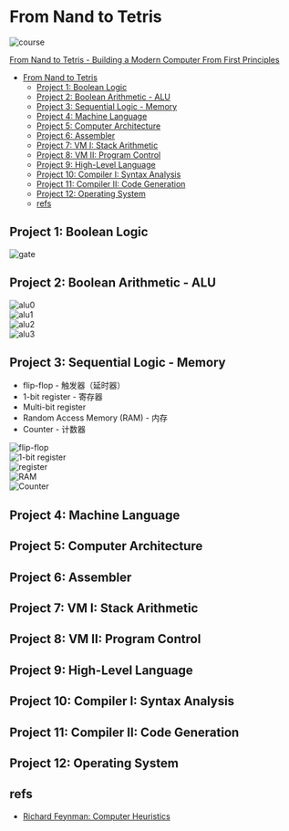 # From Nand to Tetris

![course](img/course.png)

[From Nand to Tetris - Building a Modern Computer From First Principles](https://www.nand2tetris.org/)

- [From Nand to Tetris](#from-nand-to-tetris)
  - [Project 1: Boolean Logic](#project-1-boolean-logic)
  - [Project 2: Boolean Arithmetic - ALU](#project-2-boolean-arithmetic---alu)
  - [Project 3: Sequential Logic - Memory](#project-3-sequential-logic---memory)
  - [Project 4: Machine Language](#project-4-machine-language)
  - [Project 5: Computer Architecture](#project-5-computer-architecture)
  - [Project 6: Assembler](#project-6-assembler)
  - [Project 7: VM I: Stack Arithmetic](#project-7-vm-i-stack-arithmetic)
  - [Project 8: VM II: Program Control](#project-8-vm-ii-program-control)
  - [Project 9: High-Level Language](#project-9-high-level-language)
  - [Project 10: Compiler I: Syntax Analysis](#project-10-compiler-i-syntax-analysis)
  - [Project 11: Compiler II: Code Generation](#project-11-compiler-ii-code-generation)
  - [Project 12: Operating System](#project-12-operating-system)
  - [refs](#refs)

## Project 1: Boolean Logic

![gate](img/gate.png)

## Project 2: Boolean Arithmetic - ALU

![alu0](img/alu0.png)  
![alu1](img/alu1.png)  
![alu2](img/alu2.png)  
![alu3](img/alu3.png)  

## Project 3: Sequential Logic - Memory

- flip-flop -  触发器（延时器）
- 1-bit register - 寄存器
- Multi-bit register
- Random Access Memory (RAM) - 内存
- Counter - 计数器

![flip-flop](img/flip-flop.png)  
![1-bit register](img/1-bit_register.png)  
![register](img/register.png)  
![RAM](img/RAM.png)  
![Counter](img/counter.png)  

## Project 4: Machine Language
## Project 5: Computer Architecture
## Project 6: Assembler
## Project 7: VM I: Stack Arithmetic
## Project 8: VM II: Program Control
## Project 9: High-Level Language
## Project 10: Compiler I: Syntax Analysis
## Project 11: Compiler II: Code Generation
## Project 12: Operating System


## refs
- [Richard Feynman: Computer Heuristics](https://sites.google.com/site/principiascientifica/lecture/richard-feynman-computer-heuristics)